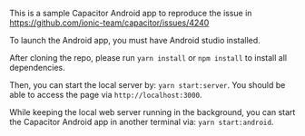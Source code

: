 This is a sample Capacitor Android app to reproduce the issue in https://github.com/ionic-team/capacitor/issues/4240

To launch the Android app, you must have Android studio installed.

After cloning the repo, please run `yarn install` or `npm install` to install all dependencies.

Then, you can start the local server by: `yarn start:server`. You should be able to access the page via `http://localhost:3000`.

While keeping the local web server running in the background, you can start the Capacitor Android app in another terminal via: `yarn start:android`.
